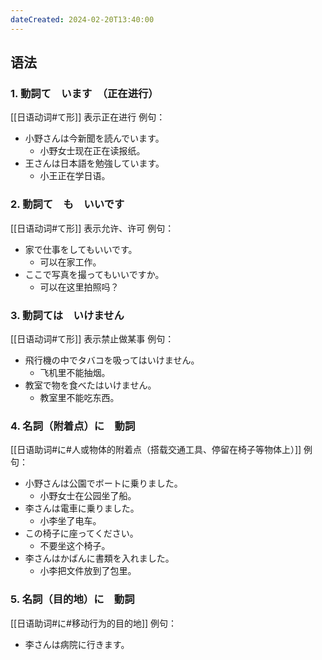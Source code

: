 ```yaml
---
dateCreated: 2024-02-20T13:40:00
---
```

## 语法
### 1. 動詞て　います　（正在进行）
[[日语动词#て形]]
表示正在进行
例句：
- 小野さんは今新聞を読んでいます。
	- 小野女士现在正在读报纸。
- 王さんは日本語を勉強しています。
	- 小王正在学日语。
### 2. 動詞て　も　いいです
[[日语动词#て形]]
表示允许、许可
例句：
- 家で仕事をしてもいいです。
	- 可以在家工作。
- ここで写真を撮ってもいいですか。
	- 可以在这里拍照吗？
### 3. 動詞ては　いけません
[[日语动词#て形]]
表示禁止做某事
例句：
- 飛行機の中でタバコを吸ってはいけません。
	- 飞机里不能抽烟。
- 教室で物を食べたはいけません。
	- 教室里不能吃东西。
### 4. 名詞（附着点）に　動詞
[[日语助词#に#人或物体的附着点（搭载交通工具、停留在椅子等物体上）]]
例句：
- 小野さんは公園でボートに乗りました。
	- 小野女士在公园坐了船。
- 李さんは電車に乗りました。
	- 小李坐了电车。
- この椅子に座ってください。
	- 不要坐这个椅子。
- 李さんはかばんに書類を入れました。
	- 小李把文件放到了包里。
### 5. 名詞（目的地）に　動詞
[[日语助词#に#移动行为的目的地]]
例句：
- 李さんは病院に行きます。